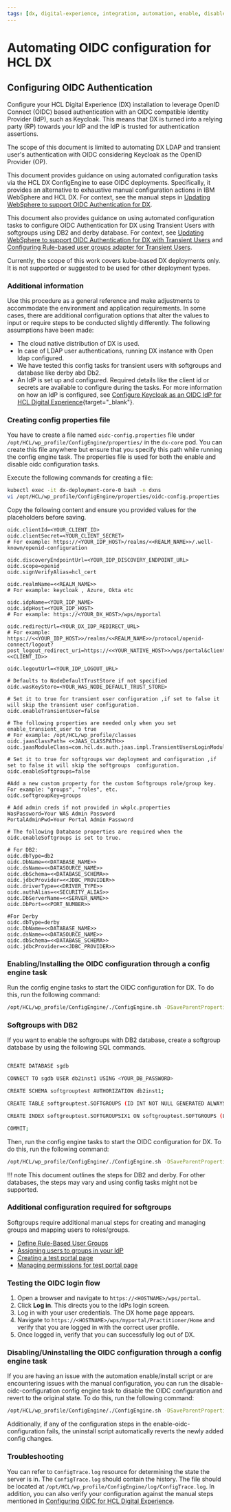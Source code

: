 ```yaml
---
tags: [dx, digital-experience, integration, automation, enable, disable]
---
```


# Automating OIDC configuration for HCL DX

## Configuring OIDC Authentication

Configure your HCL Digital Experience (DX) installation to leverage OpenID Connect (OIDC) based authentication with an OIDC compatible Identity Provider (IdP), such as Keycloak. This means that DX is turned into a relying party (RP) towards your IdP and the IdP is trusted for authentication assertions.

The scope of this document is limited to automating DX LDAP and transient user's authentication with OIDC considering Keycloak as the OpenID Provider (OP).

This document provides guidance on using automated configuration tasks via the HCL DX ConfigEngine to ease OIDC deployments. Specifically, it provides an alternative to exhaustive manual configuration actions in IBM WebSphere and HCL DX. For context, see the manual steps in [Updating WebSphere to support OIDC Authentication for DX](../dx-update-webshpere-for-oidc.md).

This document also provides guidance on using automated configuration tasks to configure OIDC Authentication for DX using Transient Users with softgroups using DB2 and derby database. For context, see [Updating WebSphere to support OIDC Authentication for DX with Transient Users](../transient-users/dx-update-webshpere-for-oidc-transient-users.md) and [Configuring Rule-based user groups adapter for Transient Users](../transient-users/transient-users-softgroups-configuration.md).

Currently, the scope of this work covers kube-based DX deployments only. It is not supported or suggested to be used for other deployment types.

### Additional information

Use this procedure as a general reference and make adjustments to accommodate the environment and application requirements. In some cases, there are additional configuration options that alter the values to input or require steps to be conducted slightly differently. The following assumptions have been made:

- The cloud native distribution of DX is used.
- In case of LDAP user authentications, running DX instance with Open ldap configured.
- We have tested this config tasks for transient users with softgroups and database like derby abd Db2. 
- An IdP is set up and configured. Required details like the client id or secrets are available to configure during the tasks. For more information on how an IdP is configured, see [Configure Keycloak as an OIDC IdP for HCL Digital Experience](https://github.com/HCL-TECH-SOFTWARE/hclds-keycloak/blob/main/docs/integration/ds-integration/dx/dx-keycloak-configuration.md){target="_blank"}.

### Creating config properties file

You have to create a file named `oidc-config.properties` file under `/opt/HCL/wp_profile/ConfigEngine/properties/` in the `dx-core` pod. You can create this file anywhere but ensure that you specify this path while running the config engine task. The properties file is used for both the enable and disable oidc configuration tasks.

Execute the following commands for creating a file:

```sh
kubectl exec -it dx-deployment-core-0 bash -n dxns
vi /opt/HCL/wp_profile/ConfigEngine/properties/oidc-config.properties
```

Copy the following content and ensure you provided values for the placeholders before saving.

```properties
oidc.clientId=<YOUR_CLIENT_ID>
oidc.clientSecret=<YOUR_CLIENT_SECRET>
# For example: https://<YOUR_IDP_HOST>/realms/<<REALM_NAME>>/.well-known/openid-configuration

oidc.discoveryEndpointUrl=<YOUR_IDP_DISCOVERY_ENDPOINT_URL>
oidc.scope=openid
oidc.signVerifyAlias=hcl_cert

oidc.realmName=<<REALM_NAME>>
# For example: keycloak , Azure, Okta etc

oidc.idpName=<YOUR_IDP_NAME>
oidc.idpHost=<YOUR_IDP_HOST>
# For example: https://<YOUR_DX_HOST>/wps/myportal

oidc.redirectUrl=<YOUR_DX_IDP_REDIRECT_URL>
# For example: https://<<YOUR_IDP_HOST>>/realms/<<REALM_NAME>>/protocol/openid-connect/logout?post_logout_redirect_uri=https://<<YOUR_NATIVE_HOST>>/wps/portal&client_id=<<CLIENT_ID>>

oidc.logoutUrl=<YOUR_IDP_LOGOUT_URL>

# Defaults to NodeDefaultTrustStore if not specified
oidc.wasKeyStore=<YOUR_WAS_NODE_DEFAULT_TRUST_STORE>

# Set it to true for transient user configuration ,if set to false it will skip the transient user configuration.
oidc.enableTransientUser=false

# The following properties are needed only when you set enable_transient_user to true
# For example: /opt/HCL/wp_profile/classes
oidc.jaasClassPath= <<JAAS_CLASSPATH>>
oidc.jaasModuleClass=com.hcl.dx.auth.jaas.impl.TransientUsersLoginModule

# Set it to true for softgroups war deployment and configuration ,if set to false it will skip the softgroups  configuration.
oidc.enableSoftgroups=false

#Add a new custom property for the custom Softgroups role/group key. For example: "groups", "roles", etc.
oidc.softgroupKey=groups

# Add admin creds if not provided in wkplc.properties
WasPassword=Your WAS Admin Password
PortalAdminPwd=Your Portal Admin Password

# The following Database properties are required when the oidc.enableSoftgroups is set to true.

# For DB2:
oidc.dbType=db2
oidc.DbName=<<DATABASE_NAME>>
oidc.dsName=<<DATASOURCE_NAME>>
oidc.dbSchema=<<DATABASE_SCHEMA>>
oidc.jdbcProvider=<<JDBC_PROVIDER>>
oidc.driverType=<<DRIVER_TYPE>>
oidc.authAlias=<<SECURITY_ALIAS>>
oidc.DbServerName=<<SERVER_NAME>>
oidc.DbPort=<<PORT_NUMBER>>

#For Derby
oidc.dbType=derby
oidc.DbName=<<DATABASE_NAME>>
oidc.dsName=<<DATASOURCE_NAME>>
oidc.dbSchema=<<DATABASE_SCHEMA>>
oidc.jdbcProvider=<<JDBC_PROVIDER>>
```

### Enabling/Installing the OIDC configuration through a config engine task

Run the config engine tasks to start the OIDC configuration for DX. To do this, run the following command:

```sh
/opt/HCL/wp_profile/ConfigEngine/./ConfigEngine.sh -DSaveParentProperties=true -DparentProperties="/opt/HCL/wp_profile/ConfigEngine/properties/oidc-config.properties" enable-oidc-configuration
```

### Softgroups with DB2

If you want to enable the softgroups with DB2 database, create a softgroup database by using the following SQL commands.

```sh

CREATE DATABASE sgdb

CONNECT TO sgdb USER db2inst1 USING <YOUR_DB_PASSWORD>

CREATE SCHEMA softgrouptest AUTHORIZATION db2inst1;

CREATE TABLE softgrouptest.SOFTGROUPS (ID INT NOT NULL GENERATED ALWAYS AS IDENTITY, GROUPNAME VARCHAR(128) NOT NULL, RULE VARCHAR(300) NOT NULL, DESCRIPTION VARCHAR(512), LASTMODIFIED TIMESTAMP, PRIMARY KEY (ID), UNIQUE (GROUPNAME));

CREATE INDEX softgrouptest.SOFTGROUPSIX1 ON softgrouptest.SOFTGROUPS (LASTMODIFIED DESC);

COMMIT;
```

Then, run the config engine tasks to start the OIDC configuration for DX. To do this, run the following command:

```sh
/opt/HCL/wp_profile/ConfigEngine/./ConfigEngine.sh -DSaveParentProperties=true -DparentProperties="/opt/HCL/wp_profile/ConfigEngine/properties/oidc-config.properties" enable-oidc-configuration
```

!!! note
        This document outlines the steps for DB2 and derby. For other databases, the steps may vary and using config tasks might not be supported.

### Additional configuration required for softgroups

Softgroups require additional manual steps for creating and managing groups and mapping users to roles/groups.

- [Define Rule-Based User Groups](../transient-users/transient-users-softgroups-configuration.md#define-rule-based-user-groups)
- [Assigning users to groups in your IdP](../transient-users/transient-users-softgroups-configuration.md#assigning-users-to-groups-in-your-idp)
- [Creating a test portal page](../transient-users/transient-users-softgroups-configuration.md#creating-a-test-portal-page)
- [Managing permissions for test portal page](../transient-users/transient-users-softgroups-configuration.md#managing-permissions-for-test-portal-page)


### Testing the OIDC login flow

1. Open a browser and navigate to `https://<HOSTNAME>/wps/portal`.
2. Click **Log in**. This directs you to the IdPs login screen.
3. Log in with your user credentials. The DX home page appears.
4. Navigate to `https://<HOSTNAME>/wps/myportal/Practitioner/Home` and verify that you are logged in with the correct user profile.
5. Once logged in, verify that you can successfully log out of DX.


### Disabling/Uninstalling the OIDC configuration through a config engine task

If you are having an issue with the automation enable/install script or are encountering issues with the manual configuration, you can run the disable-oidc-configuration config engine task to disable the OIDC configuration and revert to the original state. To do this, run the following command:

```sh
/opt/HCL/wp_profile/ConfigEngine/./ConfigEngine.sh -DSaveParentProperties=true -DparentProperties="/opt/HCL/wp_profile/ConfigEngine/properties/oidc-config.properties" disable-oidc-configuration
```

Additionally, if any of the configuration steps in the enable-oidc-configuration fails, the uninstall script automatically reverts the newly added config changes.

### Troubleshooting

You can refer to `ConfigTrace.log` resource for determining the state the server is in. The `ConfigTrace.log` should contain the history. The file should be located at `/opt/HCL/wp_profile/ConfigEngine/log/ConfigTrace.log`. In addition, you can also verify your configuration against the manual steps mentioned in [Configuring OIDC for HCL Digital Experience](../index.md).
